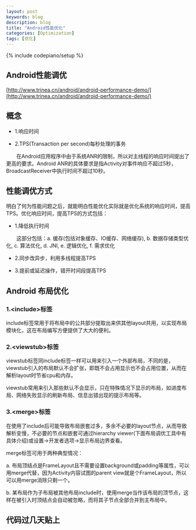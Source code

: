 ```yaml
---
layout: post
keywords: blog
description: blog
title: "Android性能优化"
categories: [Optimization]
tags: [优化]
---
```

{% include codepiano/setup %}

## Android性能调优

[http://www.trinea.cn/android/android-performance-demo/](http://www.trinea.cn/android/android-performance-demo/)

## 概念

* 1.响应时间

* 2.TPS(Transaction per second)每秒处理的事务

&emsp;&emsp;在Android应用程序中由于系统ANR的限制，所以对主线程的响应时间提出了更高的要求。Android ANR的具体要求是指Activity对事件响应不超过5秒，BroadcastReceiver中执行时间不超过10秒。
 
## 性能调优方式
明白了何为性能问题之后，就能明白性能优化实际就是优化系统的响应时间，提高TPS。优化响应时间，提高TPS的方式包括：

* 1.降低执行时间

&emsp;&emsp;这部分包括：a. 缓存(包括对象缓存、IO缓存、网络缓存), b. 数据存储类型优化, c. 算法优化, d. JNI, e. 逻辑优化, f. 需求优化

* 2.同步改异步，利用多线程提高TPS

* 3.提前或延迟操作，错开时间段提高TPS


## Android 布局优化

###  1.<include\>标签
include标签常用于将布局中的公共部分提取出来供其他layout共用，以实现布局模块化，这在布局编写方便提供了大大的便利。

###  2.<viewstub\>标签
viewstub标签同include标签一样可以用来引入一个外部布局，不同的是，viewstub引入的布局默认不会扩张，即既不会占用显示也不会占用位置，从而在解析layout时节省cpu和内存。

viewstub常用来引入那些默认不会显示，只在特殊情况下显示的布局，如进度布局、网络失败显示的刷新布局、信息出错出现的提示布局等。

###  3.<merge\>标签
在使用了include后可能导致布局嵌套过多，多余不必要的layout节点，从而导致解析变慢，不必要的节点和嵌套可通过hierarchy viewer(下面布局调优工具中有具体介绍)或设置->开发者选项->显示布局边界查看。
 
merge标签可用于两种典型情况：

a.  布局顶结点是FrameLayout且不需要设置background或padding等属性，可以用merge代替，因为Activity内容试图的parent view就是个FrameLayout，所以可以用merge消除只剩一个。

b.  某布局作为子布局被其他布局include时，使用merge当作该布局的顶节点，这样在被引入时顶结点会自动被忽略，而将其子节点全部合并到主布局中。

## 代码过几天贴上